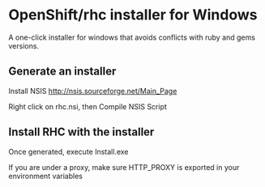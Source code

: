 # OpenShift/rhc installer for Windows

A one-click installer for windows that avoids conflicts with ruby and gems versions.

## Generate an installer

Install NSIS <http://nsis.sourceforge.net/Main_Page>

Right click on rhc.nsi, then Compile NSIS Script

## Install RHC with the installer

Once generated, execute Install.exe

If you are under a proxy, make sure HTTP_PROXY is exported in your environment variables
